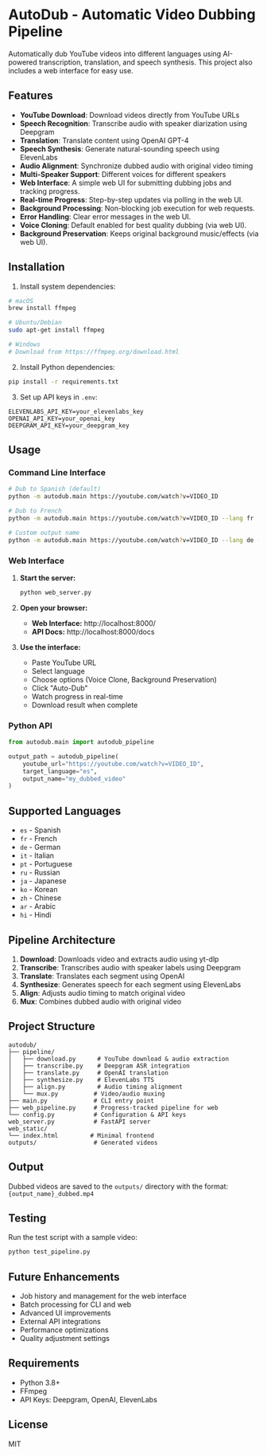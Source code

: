# AutoDub - Automatic Video Dubbing Pipeline

Automatically dub YouTube videos into different languages using AI-powered transcription, translation, and speech synthesis. This project also includes a web interface for easy use.

## Features

- **YouTube Download**: Download videos directly from YouTube URLs
- **Speech Recognition**: Transcribe audio with speaker diarization using Deepgram
- **Translation**: Translate content using OpenAI GPT-4
- **Speech Synthesis**: Generate natural-sounding speech using ElevenLabs
- **Audio Alignment**: Synchronize dubbed audio with original video timing
- **Multi-Speaker Support**: Different voices for different speakers
- **Web Interface**: A simple web UI for submitting dubbing jobs and tracking progress.
- **Real-time Progress**: Step-by-step updates via polling in the web UI.
- **Background Processing**: Non-blocking job execution for web requests.
- **Error Handling**: Clear error messages in the web UI.
- **Voice Cloning**: Default enabled for best quality dubbing (via web UI).
- **Background Preservation**: Keeps original background music/effects (via web UI).

## Installation

1. Install system dependencies:
```bash
# macOS
brew install ffmpeg

# Ubuntu/Debian
sudo apt-get install ffmpeg

# Windows
# Download from https://ffmpeg.org/download.html
```

2. Install Python dependencies:
```bash
pip install -r requirements.txt
```

3. Set up API keys in `.env`:
```env
ELEVENLABS_API_KEY=your_elevenlabs_key
OPENAI_API_KEY=your_openai_key
DEEPGRAM_API_KEY=your_deepgram_key
```

## Usage

### Command Line Interface

```bash
# Dub to Spanish (default)
python -m autodub.main https://youtube.com/watch?v=VIDEO_ID

# Dub to French
python -m autodub.main https://youtube.com/watch?v=VIDEO_ID --lang fr

# Custom output name
python -m autodub.main https://youtube.com/watch?v=VIDEO_ID --lang de --output my_video
```

### Web Interface

1. **Start the server:**
   ```bash
   python web_server.py
   ```

2. **Open your browser:**
   - **Web Interface:** http://localhost:8000/
   - **API Docs:** http://localhost:8000/docs

3. **Use the interface:**
   - Paste YouTube URL
   - Select language 
   - Choose options (Voice Clone, Background Preservation)
   - Click "Auto-Dub" 
   - Watch progress in real-time
   - Download result when complete

### Python API

```python
from autodub.main import autodub_pipeline

output_path = autodub_pipeline(
    youtube_url="https://youtube.com/watch?v=VIDEO_ID",
    target_language="es",
    output_name="my_dubbed_video"
)
```

## Supported Languages

- `es` - Spanish
- `fr` - French
- `de` - German
- `it` - Italian
- `pt` - Portuguese
- `ru` - Russian
- `ja` - Japanese
- `ko` - Korean
- `zh` - Chinese
- `ar` - Arabic
- `hi` - Hindi

## Pipeline Architecture

1. **Download**: Downloads video and extracts audio using yt-dlp
2. **Transcribe**: Transcribes audio with speaker labels using Deepgram
3. **Translate**: Translates each segment using OpenAI
4. **Synthesize**: Generates speech for each segment using ElevenLabs
5. **Align**: Adjusts audio timing to match original video
6. **Mux**: Combines dubbed audio with original video

## Project Structure

```
autodub/
├── pipeline/
│   ├── download.py      # YouTube download & audio extraction
│   ├── transcribe.py    # Deepgram ASR integration
│   ├── translate.py     # OpenAI translation
│   ├── synthesize.py    # ElevenLabs TTS
│   ├── align.py         # Audio timing alignment
│   └── mux.py          # Video/audio muxing
├── main.py             # CLI entry point
├── web_pipeline.py     # Progress-tracked pipeline for web
└── config.py           # Configuration & API keys
web_server.py           # FastAPI server
web_static/
└── index.html         # Minimal frontend
outputs/                # Generated videos
```

## Output

Dubbed videos are saved to the `outputs/` directory with the format:
`{output_name}_dubbed.mp4`

## Testing

Run the test script with a sample video:

```bash
python test_pipeline.py
```

## Future Enhancements

- Job history and management for the web interface
- Batch processing for CLI and web
- Advanced UI improvements
- External API integrations
- Performance optimizations
- Quality adjustment settings

## Requirements

- Python 3.8+
- FFmpeg
- API Keys: Deepgram, OpenAI, ElevenLabs

## License

MIT